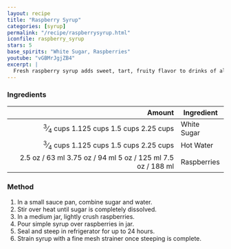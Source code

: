 ```yaml
---
layout: recipe
title: "Raspberry Syrup"
categories: [syrup]
permalink: "/recipe/raspberrysyrup.html"
iconfile: raspberry_syrup
stars: 5
base_spirits: "White Sugar, Raspberries"
youtube: "vGBMrJgjZB4"
excerpt: |
  Fresh raspberry syrup adds sweet, tart, fruity flavor to drinks of all kinds.
---
```


### Ingredients

|    Amount | Ingredient  |
| --------: | ----------- |
| <span class="onex active"><sup>3</sup>&frasl;<sub>4</sub> cups </span> <span class="onehalfx">1.125 cups </span> <span class="twox">1.5 cups </span> <span class="threex">2.25 cups </span>| White Sugar |
| <span class="onex active"><sup>3</sup>&frasl;<sub>4</sub> cups </span> <span class="onehalfx">1.125 cups </span> <span class="twox">1.5 cups </span> <span class="threex">2.25 cups </span>| Hot Water   |
|    <span class="onex active">2.5 oz  / 63 ml</span> <span class="onehalfx">3.75 oz  / 94 ml</span> <span class="twox">5 oz  / 125 ml</span> <span class="threex">7.5 oz  / 188 ml</span>| Raspberries |

### Method

1. In a small sauce pan, combine sugar and water.
2. Stir over heat until sugar is completely dissolved.
3. In a medium jar, lightly crush raspberries.
4. Pour simple syrup over raspberries in jar.
5. Seal and steep in refrigerator for up to 24 hours.
6. Strain syrup with a fine mesh strainer once steeping is complete.
